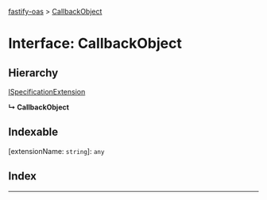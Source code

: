 [fastify-oas](../README.md) > [CallbackObject](../interfaces/callbackobject.md)

# Interface: CallbackObject

## Hierarchy

 [ISpecificationExtension](ispecificationextension.md)

**↳ CallbackObject**

## Indexable

\[extensionName: `string`\]:&nbsp;`any`
## Index

---

